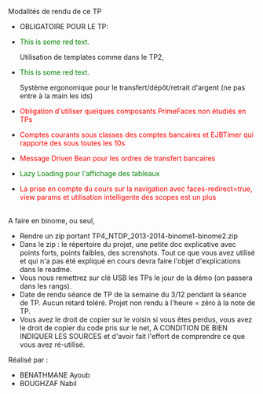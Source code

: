 Modalités de rendu de ce TP

- OBLIGATOIRE POUR LE TP:
- <p style='color:green'>This is some red text.</p>Utilisation de templates comme dans le TP2,<br/></p>
- <p style='color:green'>This is some red text.</p>Système ergonomique pour le transfert/dépôt/retrait d'argent (ne pas entre à la main les ids)<br/></p>
- <p style='color:red'>Obligation d'utiliser quelques composants PrimeFaces non étudiés en TPs<br/></p>
- <p style='color:red'>Comptes courants sous classes des comptes bancaires et EJBTimer qui rapporte des sous toutes les 10s<br/></p>
- <p style='color:red'>Message Driven Bean pour les ordres de transfert bancaires<br/></p>
- <p style='color:green'>Lazy Loading pour l'affichage des tableaux<br/></p>
- <p style='color:red'>La prise en compte du cours sur la navigation avec faces-redirect=true, view params et utilisation intelligente des scopes est un plus<br/><br/></p>

A faire en binome, ou seul,<br/>
- Rendre un zip portant TP4_NTDP_2013-2014-binome1-binome2.zip<br/>
- Dans le zip : le répertoire du projet, une petite doc explicative avec points forts, points faibles, des screnshots. Tout ce que vous avez utilisé et qui n'a pas été expliqué en cours devra faire l'objet d'explications dans le readme.<br/>
- Vous nous remettrez sur clé USB les TPs le jour de la démo (on passera dans les rangs).<br/>
- Date de rendu séance de TP de la semaine du 3/12 pendant la séance de TP. Aucun retard toléré. Projet non rendu à l'heure = zéro à la note de TP.<br/>
- Vous avez le droit de copier sur le voisin si vous êtes perdus, vous avez le droit de copier du code pris sur le net, A CONDITION DE BIEN INDIQUER LES SOURCES et d'avoir fait l'effort de comprendre ce que vous avez ré-utilisé.<br/>

Réalisé par : 
- BENATHMANE Ayoub<br/>
- BOUGHZAF Nabil<br/>